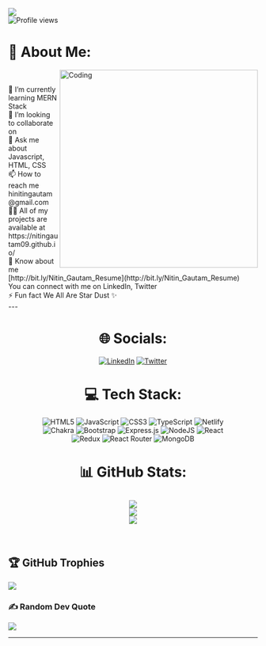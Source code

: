 <img src="https://user-images.githubusercontent.com/107936455/203690603-726e50ce-2cf6-4b62-82ee-d51ed9100f05.gif"><br>
![Profile views](https://gpvc.arturio.dev/NitinGautam09)

# 💫 About Me:
<img align="right" alt="Coding" src="https://cdn.dribbble.com/users/1162077/screenshots/5403918/focus-animation.gif" width="400"/> <br>
<div align="left">
🔭 I’m currently learning MERN Stack<br>👯 I’m looking to collaborate on<br>💬 Ask me about Javascript, HTML, CSS<br>📫 How to reach me hinitingautam@gmail.com<br>👨‍💻 All of my projects are available at https://nitingautam09.github.io/<br>
📄 Know about me [http://bit.ly/Nitin_Gautam_Resume](http://bit.ly/Nitin_Gautam_Resume) <br>You can connect with me on LinkedIn, Twitter<br>⚡ Fun fact We All Are Star Dust ✨
     </div>
     ---

<div align="center">

# 🌐 Socials:
[![LinkedIn](https://img.shields.io/badge/LinkedIn-%230077B5.svg?logo=linkedin&logoColor=white)](https://linkedin.com/in/nitingautam09/) [![Twitter](https://img.shields.io/badge/Twitter-%231DA1F2.svg?logo=Twitter&logoColor=white)](https://twitter.com/@NitinGautam09) 

# 💻 Tech Stack:
![HTML5](https://img.shields.io/badge/html5-%23E34F26.svg?style=plastic&logo=html5&logoColor=white) ![JavaScript](https://img.shields.io/badge/javascript-%23323330.svg?style=plastic&logo=javascript&logoColor=%23F7DF1E) ![CSS3](https://img.shields.io/badge/css3-%231572B6.svg?style=plastic&logo=css3&logoColor=white) ![TypeScript](https://img.shields.io/badge/typescript-%23007ACC.svg?style=plastic&logo=typescript&logoColor=white) ![Netlify](https://img.shields.io/badge/netlify-%23000000.svg?style=plastic&logo=netlify&logoColor=#00C7B7)
<br>![Chakra](https://img.shields.io/badge/chakra-%234ED1C5.svg?style=plastic&logo=chakraui&logoColor=white) ![Bootstrap](https://img.shields.io/badge/bootstrap-%23563D7C.svg?style=plastic&logo=bootstrap&logoColor=white) ![Express.js](https://img.shields.io/badge/express.js-%23404d59.svg?style=plastic&logo=express&logoColor=%2361DAFB) ![NodeJS](https://img.shields.io/badge/node.js-6DA55F?style=plastic&logo=node.js&logoColor=white) ![React](https://img.shields.io/badge/react-%2320232a.svg?style=plastic&logo=react&logoColor=%2361DAFB)
<br>![Redux](https://img.shields.io/badge/redux-%23593d88.svg?style=plastic&logo=redux&logoColor=white) ![React Router](https://img.shields.io/badge/React_Router-CA4245?style=plastic&logo=react-router&logoColor=white) ![MongoDB](https://img.shields.io/badge/MongoDB-%234ea94b.svg?style=plastic&logo=mongodb&logoColor=white)
# 📊 GitHub Stats:
![](https://github-readme-stats.vercel.app/api?username=NitinGautam09&theme=dark&hide_border=false&include_all_commits=true&count_private=true)<br/>
![](https://github-readme-streak-stats.herokuapp.com/?user=NitinGautam09&theme=dark&hide_border=false)<br/>
![](https://github-readme-stats.vercel.app/api/top-langs/?username=NitinGautam09&theme=dark&hide_border=false&include_all_commits=true&count_private=true&layout=compact)
     </div> <br>
---
## 🏆 GitHub Trophies
![](https://github-profile-trophy.vercel.app/?username=NitinGautam09&theme=monokai&no-frame=false&no-bg=false&margin-w=4)

### ✍️ Random Dev Quote
![](https://quotes-github-readme.vercel.app/api?type=horizontal&theme=radical)

---
 


  

  
